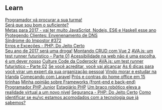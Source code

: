 ﻿## Learn

[Programador vá procurar a sua turma!][1]  
[Será que sou bom o suficiente?][2]  
[Metas para 2017 - vai ter muito JavaScript, Nodejs, ES6 e Haskell esse ano][3]  
[Protegendo Clientes: Envenenamento de DNS][4]  
[Síndrome do Impostor #372][5]  
[Erros e Exceções - PHP: Do Jeito Certo][6]  
[Seu ano de 2017 será uma droga!][7]
[Montando CRUD com Vue 2][8]
[AVA.js: um test runner futurístico – Parte 01][9]
[Acessibilidade na web não é uma escolha, é um dever nosso][10]
[Culture Code da Coderockr][11]
[AVA.js: um test runner futurístico – Parte 02][12]
[Se você acreditar, você vai alcançar][13]
[As 6 dicas para você virar um expert da sua organização pessoal][14]
[Vindo morar e estudar na Irlanda][15]
[Começando com Laravel][16]
[Prós e contras do home office em 15 tirinhas][17]
[Minha opinião sobre Frameworks (front-end e back-end)][18]
[Programador PHP Junior][19]
[Estagiário PHP][20]
[Um braço robótico eleva a realidade virtual a um novo nível][21]
[Segurança - PHP: Do Jeito Certo][22]
[Como identificar se eu/vc estamos acomodados com a tecnologia que já sabemos?][23]

[1]: http://bit.ly/2hM4Mhn
[2]: http://bit.ly/2iElqnQ
[3]: http://bit.ly/2iv6Dv9
[4]: https://blog.codecasts.com.br/protejendo-clientes-evenenamento-de-dns-47f5ef9052d3
[5]: https://github.com/frontendbr/forum/issues/372
[6]: http://br.phptherightway.com/#erros_e_excecoes
[7]: https://medium.com/@paulocastellano/seu-ano-de-2017-ser%C3%A1-uma-droga-ed65d778fa00#.2i16s5q9s
[8]: http://blog.0e1dev.com/2017/01/07/Montando-CRUD-com-Vue-2/
[9]: http://imasters.com.br/desenvolvimento/ava-js-um-test-runner-futuristico-parte-01/
[10]: https://medium.com/@victorvoid/acessibilidade-na-web-n%C3%A3o-%C3%A9-uma-escolha-%C3%A9-um-dever-nosso-9806764e2420#.av76fusq7
[11]: https://blog.coderockr.com/culture-code-da-coderockr-17f1789e7731#.b8mk5dgin
[12]: http://www.concretesolutions.com.br/2017/01/02/ava-js-test-runner-futuristico-2/
[13]: http://www.administradores.com.br/artigos/carreira/se-voce-acreditar-voce-vai-alcancar/101515/
[14]: http://saiadolugar.com.br/organizacao-pessoal/
[15]: https://willianjusten.com.br/vindo-morar-e-estudar-na-irlanda/
[16]: https://medium.com/@marcelgsantos/come%C3%A7ando-com-laravel-parte-01-e76567408b1f#.ixr54b07e
[17]: http://adorohomeoffice.com.br/2016/10/13/15-tirinhas-mostram-pros-e-contras-do-home-office/
[18]: https://medium.com/@FilipeDeschamps/minha-opini%C3%A3o-sobre-frameworks-front-end-e-back-end-74d85f046095#.6dmnaqhlm
[19]: https://github.com/eminetto/CarreiraPHP/blob/master/ProgramadorJunior.md
[20]: https://github.com/abraphp/CarreiraPHP/blob/master/EstagiarioProgramacao.md
[21]: http://www.updateordie.com/2017/01/29/um-braco-robotico-eleva-a-realidade-virtual-a-um-novo-nivel/
[22]: http://br.phptherightway.com/#seguranca
[23]: https://github.com/frontendbr/forum/issues/419

